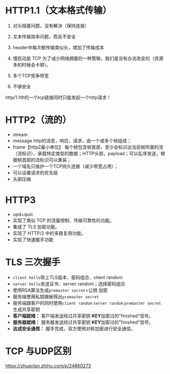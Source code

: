 # HTTP1.1（文本格式传输）

1. 对头阻塞问题，没有解决（保持连接）

2. 文本传输效率问题，而且不安全

3. header中每次都传输类似头，增加了传输成本

4. 慢启动是 TCP 为了减少网络拥塞的一种策略，我们是没有办法改变的（资源多的时候会卡顿）。
5. 多个TCP竞争带宽
6. 不够安全

http/1.1中的一个tcp链接同时只能发起一个http请求！

# HTTP2（流的）

- stream
- message http的消息，响应，请求，由一个或多个帧组成；
- frame【http2最小单位】 每个帧包含帧首部，至少会标识出当前帧所属的流（流标识），承载特定类型的数据；HTTP头部，payload；可以乱序发送，根据帧首部的流标识可以重装；
- 一个域名只维护一个TCP持久连接（减少带宽占用）；
- 可以设置请求的优先级
- 头部压缩
  

# HTTP3

- upd+quic
- 实现了类似 TCP 的流量控制、传输可靠性的功能。
- 集成了 TLS 加密功能。
- 实现了 HTTP/2 中的多路复用功能。
- 实现了快速握手功能


# TLS 三次握手

- `client hello`带上TLS版本、密码组合、client random
- `server hello`发送证书、server random；选择密码组合
- 使用RSA算法生成`premaster secret`+公钥 加密
- 服务端使用私钥揭秘得出`premaster secret`
- 服务端跟客户的同时使用`client random` `server random` `premaster secret` 生成共享密钥
- **客户端就绪：** 客户端发送经过共享密钥 **KEY**加密过的"finished"信号。
- **服务器就绪：** 服务器发送经过共享密钥 **KEY**加密过的"finished"信号。
- **达成安全通信：** 握手完成，双方使用对称加密进行安全通信。

# TCP 与UDP区别

https://zhuanlan.zhihu.com/p/24860273

